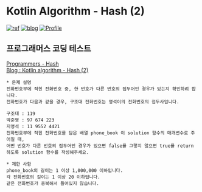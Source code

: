 <h1 align="left">Kotlin Algorithm - Hash (2) </h1>

<p align="left">
  <a href="https://programmers.co.kr/learn/courses/30/parts/12077"><img alt="ref" src="https://img.shields.io/badge/ref-programers-blue"/></a>
  <a href="https://jroomstudio.tistory.com/"><img alt="blog" src="https://img.shields.io/badge/blog-tistory-green"/></a>
  <a href="https://github.com/jrooms"><img alt="Profile" src="https://img.shields.io/badge/github-jrooms-orange?logo=github&logoColor=white"/></a> 
</p>

## 프로그래머스 코딩 테스트
[Programmers - Hash](https://programmers.co.kr/learn/courses/30/parts/12077)    
[Blog : Kotlin algorithm - Hash (2)](https://jroomstudio.tistory.com/79)

```
* 문제 설명
전화번호부에 적힌 전화번호 중, 한 번호가 다른 번호의 접두어인 경우가 있는지 확인하려 합니다.
전화번호가 다음과 같을 경우, 구조대 전화번호는 영석이의 전화번호의 접두사입니다.

구조대 : 119
박준영 : 97 674 223
지영석 : 11 9552 4421
전화번호부에 적힌 전화번호를 담은 배열 phone_book 이 solution 함수의 매개변수로 주어질 때, 
어떤 번호가 다른 번호의 접두어인 경우가 있으면 false를 그렇지 않으면 true를 return 하도록 solution 함수를 작성해주세요.

* 제한 사항
phone_book의 길이는 1 이상 1,000,000 이하입니다.
각 전화번호의 길이는 1 이상 20 이하입니다.
같은 전화번호가 중복해서 들어있지 않습니다.
```
